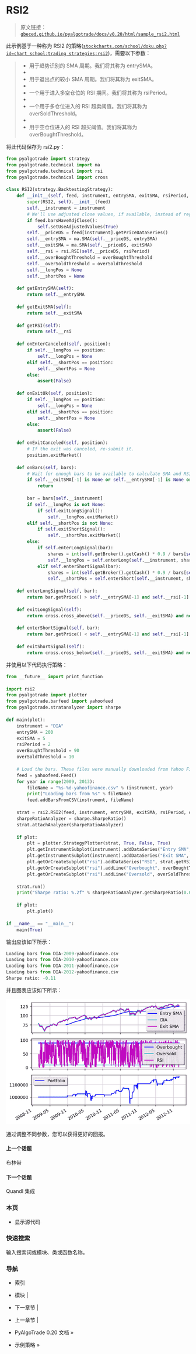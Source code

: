 # RSI2

> 原文链接：[`gbeced.github.io/pyalgotrade/docs/v0.20/html/sample_rsi2.html`](https://gbeced.github.io/pyalgotrade/docs/v0.20/html/sample_rsi2.html)

此示例基于一种称为 RSI2 的策略([`stockcharts.com/school/doku.php?id=chart_school:trading_strategies:rsi2`](http://stockcharts.com/school/doku.php?id=chart_school:trading_strategies:rsi2))，需要以下参数：

> +   用于趋势识别的 SMA 周期。我们将其称为 entrySMA。
> +   
> +   用于退出点的较小 SMA 周期。我们将其称为 exitSMA。
> +   
> +   一个用于进入多空仓位的 RSI 期间。我们将其称为 rsiPeriod。
> +   
> +   一个用于多仓位进入的 RSI 超卖阈值。我们将其称为 overSoldThreshold。
> +   
> +   用于空仓位进入的 RSI 超买阈值。我们将其称为 overBoughtThreshold。

将此代码保存为 rsi2.py：

```py
from pyalgotrade import strategy
from pyalgotrade.technical import ma
from pyalgotrade.technical import rsi
from pyalgotrade.technical import cross

class RSI2(strategy.BacktestingStrategy):
    def __init__(self, feed, instrument, entrySMA, exitSMA, rsiPeriod, overBoughtThreshold, overSoldThreshold):
        super(RSI2, self).__init__(feed)
        self.__instrument = instrument
        # We'll use adjusted close values, if available, instead of regular close values.
        if feed.barsHaveAdjClose():
            self.setUseAdjustedValues(True)
        self.__priceDS = feed[instrument].getPriceDataSeries()
        self.__entrySMA = ma.SMA(self.__priceDS, entrySMA)
        self.__exitSMA = ma.SMA(self.__priceDS, exitSMA)
        self.__rsi = rsi.RSI(self.__priceDS, rsiPeriod)
        self.__overBoughtThreshold = overBoughtThreshold
        self.__overSoldThreshold = overSoldThreshold
        self.__longPos = None
        self.__shortPos = None

    def getEntrySMA(self):
        return self.__entrySMA

    def getExitSMA(self):
        return self.__exitSMA

    def getRSI(self):
        return self.__rsi

    def onEnterCanceled(self, position):
        if self.__longPos == position:
            self.__longPos = None
        elif self.__shortPos == position:
            self.__shortPos = None
        else:
            assert(False)

    def onExitOk(self, position):
        if self.__longPos == position:
            self.__longPos = None
        elif self.__shortPos == position:
            self.__shortPos = None
        else:
            assert(False)

    def onExitCanceled(self, position):
        # If the exit was canceled, re-submit it.
        position.exitMarket()

    def onBars(self, bars):
        # Wait for enough bars to be available to calculate SMA and RSI.
        if self.__exitSMA[-1] is None or self.__entrySMA[-1] is None or self.__rsi[-1] is None:
            return

        bar = bars[self.__instrument]
        if self.__longPos is not None:
            if self.exitLongSignal():
                self.__longPos.exitMarket()
        elif self.__shortPos is not None:
            if self.exitShortSignal():
                self.__shortPos.exitMarket()
        else:
            if self.enterLongSignal(bar):
                shares = int(self.getBroker().getCash() * 0.9 / bars[self.__instrument].getPrice())
                self.__longPos = self.enterLong(self.__instrument, shares, True)
            elif self.enterShortSignal(bar):
                shares = int(self.getBroker().getCash() * 0.9 / bars[self.__instrument].getPrice())
                self.__shortPos = self.enterShort(self.__instrument, shares, True)

    def enterLongSignal(self, bar):
        return bar.getPrice() > self.__entrySMA[-1] and self.__rsi[-1] <= self.__overSoldThreshold

    def exitLongSignal(self):
        return cross.cross_above(self.__priceDS, self.__exitSMA) and not self.__longPos.exitActive()

    def enterShortSignal(self, bar):
        return bar.getPrice() < self.__entrySMA[-1] and self.__rsi[-1] >= self.__overBoughtThreshold

    def exitShortSignal(self):
        return cross.cross_below(self.__priceDS, self.__exitSMA) and not self.__shortPos.exitActive() 
```

并使用以下代码执行策略：

```py
from __future__ import print_function

import rsi2
from pyalgotrade import plotter
from pyalgotrade.barfeed import yahoofeed
from pyalgotrade.stratanalyzer import sharpe

def main(plot):
    instrument = "DIA"
    entrySMA = 200
    exitSMA = 5
    rsiPeriod = 2
    overBoughtThreshold = 90
    overSoldThreshold = 10

    # Load the bars. These files were manually downloaded from Yahoo Finance.
    feed = yahoofeed.Feed()
    for year in range(2009, 2013):
        fileName = "%s-%d-yahoofinance.csv" % (instrument, year)
        print("Loading bars from %s" % fileName)
        feed.addBarsFromCSV(instrument, fileName)

    strat = rsi2.RSI2(feed, instrument, entrySMA, exitSMA, rsiPeriod, overBoughtThreshold, overSoldThreshold)
    sharpeRatioAnalyzer = sharpe.SharpeRatio()
    strat.attachAnalyzer(sharpeRatioAnalyzer)

    if plot:
        plt = plotter.StrategyPlotter(strat, True, False, True)
        plt.getInstrumentSubplot(instrument).addDataSeries("Entry SMA", strat.getEntrySMA())
        plt.getInstrumentSubplot(instrument).addDataSeries("Exit SMA", strat.getExitSMA())
        plt.getOrCreateSubplot("rsi").addDataSeries("RSI", strat.getRSI())
        plt.getOrCreateSubplot("rsi").addLine("Overbought", overBoughtThreshold)
        plt.getOrCreateSubplot("rsi").addLine("Oversold", overSoldThreshold)

    strat.run()
    print("Sharpe ratio: %.2f" % sharpeRatioAnalyzer.getSharpeRatio(0.05))

    if plot:
        plt.plot()

if __name__ == "__main__":
    main(True) 
```

输出应该如下所示：

```py
Loading bars from DIA-2009-yahoofinance.csv
Loading bars from DIA-2010-yahoofinance.csv
Loading bars from DIA-2011-yahoofinance.csv
Loading bars from DIA-2012-yahoofinance.csv
Sharpe ratio: -0.11

```

并且图表应该如下所示：

![_images/rsi2_sample.png](img/05a62b8912ec5b6e062a400eafc6486f.png)

通过调整不同参数，您可以获得更好的回报。

#### 上一个话题

布林带

#### 下一个话题

Quandl 集成

### 本页

+   显示源代码

### 快速搜索

输入搜索词或模块、类或函数名称。

### 导航

+   索引

+   模块 |

+   下一章节 |

+   上一章节 |

+   PyAlgoTrade 0.20 文档 »

+   示例策略 »

